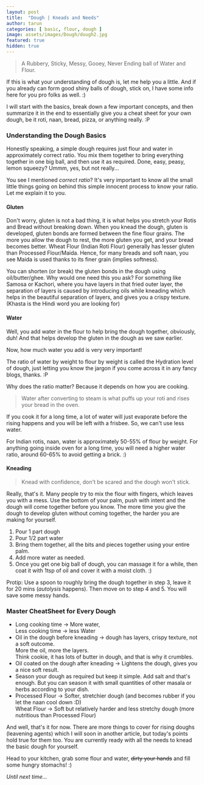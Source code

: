 ```yaml
---
layout: post
title:  "Dough | Kneads and Needs"
author: tarun
categories: [ basic, flour, dough ]
image: assets/images/Dough/dough2.jpg
featured: true
hidden: true
---
```


> A Rubbery, Sticky, Messy, Gooey, Never Ending ball of Water and Flour.

If this is what your understanding of dough is, let me help you a little. And if you already can form good shiny balls of dough, stick on, I have some info here for you pro folks as well. :)

I will start with the basics, break down a few important concepts, and then summarize it in the end to essentially give you a cheat sheet for your own dough, be it roti, naan, bread, pizza, or anything really. :P

### Understanding the Dough Basics

Honestly speaking, a simple dough requires just flour and water in approximately correct ratio. You mix them together to bring everything together in one big ball, and then use it as required. Done, easy, peasy, lemon squeezy? Ummm, yes, but not really...

You see I mentioned *correct ratio*? It's very important to know all the small little things going on behind this simple innocent process to know your ratio. Let me explain it to you.

#### Gluten

Don't worry, gluten is not a bad thing, it is what helps you stretch your Rotis and Bread without breaking down. When you knead the dough, gluten is developed, gluten bonds are formed between the fine flour grains. The more you allow the dough to rest, the more gluten you get, and your bread becomes better. 
Wheat Flour (Indian Roti Flour) generally has lesser gluten than Processed Flour/Maida. Hence, for many breads and soft naan, you see Maida is used thanks to its finer grain (implies softness).

You can shorten (or break) the gluten bonds in the dough using oil/butter/ghee. Why would one need this you ask? For something like Samosa or Kachori, where you have layers in that fried outer layer, the separation of layers is caused by introducing oils while kneading which helps in the beautiful separation of layers, and gives you a crispy texture. (Khasta is the Hindi word you are looking for)

#### Water

Well, you add water in the flour to help bring the dough together, obviously, duh!
And that helps develop the gluten in the dough as we saw earlier.

Now, how much water you add is very very important!

The ratio of water by weight to flour by weight is called the Hydration level of dough, just letting you know the jargon if you come across it in any fancy blogs, thanks. :P

Why does the ratio matter? Because it depends on how you are cooking.

>Water after converting to steam is what puffs up your roti and rises your bread in the oven.

If you cook it for a long time, a lot of water will just evaporate before the rising happens and you will be left with a frisbee. So, we can't use less water. 

For Indian rotis, naan, water is approximately 50-55% of flour by weight. For anything going inside oven for a long time, you will need a higher water ratio, around 60-65% to avoid getting a brick. :)


#### Kneading

> Knead with confidence, don't be scared and the dough won't stick.

Really, that's it. Many people try to mix the flour with fingers, which leaves you with a mess. Use the bottom of your palm, push with intent and the dough will come together before you know. The more time you give the dough to develop gluten without coming together, the harder you are making for yourself.

1. Pour 1 part dough
2. Pour 1/2 part water
3. Bring them together, all the bits and pieces together using your entire palm.
4. Add more water as needed.
5. Once you get one big ball of dough, you can massage it for a while, then coat it with 1tsp of oil and cover it with a moist cloth. :)

Protip: Use a spoon to roughly bring the dough together in step 3, leave it for 20 mins (*autolysis* happens). Then move on to step 4 and 5. You will save some messy hands. 

### Master CheatSheet for Every Dough

- Long cooking time -> More water, <br>
  Less cooking time -> less Water
- Oil in the dough before kneading -> dough has layers, crispy texture, not a soft outcome. <br>
  More the oil, more the layers. <br>
  Think cookie, it has lots of butter in dough, and that is why it crumbles. <br>
- Oil coated on the dough after kneading -> Lightens the dough, gives you a nice soft result.
- Season your dough as required but keep it simple. Add salt and that's enough. But you can season it with small quantities of other masala or herbs according to your dish.
- Processed Flour -> Softer, stretchier dough (and becomes rubber if you let the naan cool down :D) <br>
  Wheat Flour  -> Soft but relatively harder and less stretchy dough (more nutritious than Processed Flour)


And well, that's it for now. There are more things to cover for rising doughs (leavening agents) which I will soon in another article, but today's points hold true for them too. You are currently ready with all the needs to knead the basic dough for yourself. 


Head to your kitchen, grab some flour and water, ~~dirty your hands~~ and fill some hungry stomachs! :)

*Until next time...*


